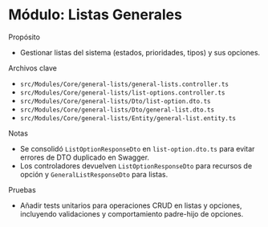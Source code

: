 # Módulo: Listas Generales

Propósito
- Gestionar listas del sistema (estados, prioridades, tipos) y sus opciones.

Archivos clave
- `src/Modules/Core/general-lists/general-lists.controller.ts`
- `src/Modules/Core/general-lists/list-options.controller.ts`
- `src/Modules/Core/general-lists/Dto/list-option.dto.ts`
- `src/Modules/Core/general-lists/Dto/general-list.dto.ts`
- `src/Modules/Core/general-lists/Entity/general-list.entity.ts`

Notas
- Se consolidó `ListOptionResponseDto` en `list-option.dto.ts` para evitar errores de DTO duplicado en Swagger.
- Los controladores devuelven `ListOptionResponseDto` para recursos de opción y `GeneralListResponseDto` para listas.

Pruebas
- Añadir tests unitarios para operaciones CRUD en listas y opciones, incluyendo validaciones y comportamiento padre-hijo de opciones.
